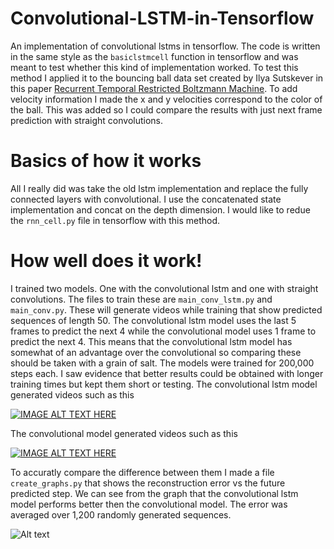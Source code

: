 # Convolutional-LSTM-in-Tensorflow
An implementation of convolutional lstms in tensorflow. The code is written in the same style as the `basiclstmcell` function in tensorflow and was meant to test whether this kind of implementation worked. To test this method I applied it to the bouncing ball data set created by Ilya Sutskever in this paper [Recurrent Temporal Restricted Boltzmann Machine](http://www.uoguelph.ca/~gwtaylor/publications/nips2008/rtrbm.pdf). To add velocity information I made the x and y velocities correspond to the color of the ball. This was added so I could compare the results with just next frame prediction with straight convolutions.

# Basics of how it works
All I really did was take the old lstm implementation and replace the fully connected layers with convolutional. I use the concatenated state implementation and concat on the depth dimension. I would like to redue the `rnn_cell.py` file in tensorflow with this method.

# How well does it work!
I trained two models. One with the convolutional lstm and one with straight convolutions. The files to train these are `main_conv_lstm.py` and `main_conv.py`. These will generate videos while training that show predicted sequences of length 50. The convolutional lstm model uses the last 5 frames to predict the next 4 while the convolutional model uses 1 frame to predict the next 4. This means that the convolutional lstm model has somewhat of an advantage over the convolutional so comparing these should be taken with a grain of salt. The models were trained for 200,000 steps each. I saw evidence that better results could be obtained with longer training times but kept them short or testing. The convolutional lstm model generated videos such as this

[![IMAGE ALT TEXT HERE](http://img.youtube.com/vi/nr0lDq6uHJw/0.jpg)](https://www.youtube.com/watch?v=nr0lDq6uHJw)


The convolutional model generated videos such as this

[![IMAGE ALT TEXT HERE](http://img.youtube.com/vi/3eYYdLTIoVw/0.jpg)](https://www.youtube.com/watch?v=3eYYdLTIoVw)

To accuratly compare the difference between them I made a file `create_graphs.py` that shows the reconstruction error vs the future predicted step. We can see from the graph that the convolutional lstm model performs better then the convolutional model. The error was averaged over 1,200 randomly generated sequences.

![Alt text](https://github.com/loliverhennigh/Convolutional-LSTM-in-Tensorflow/blob/master/figs/conv_lstm_vs_conv.png "conv lstm vs conv model")





